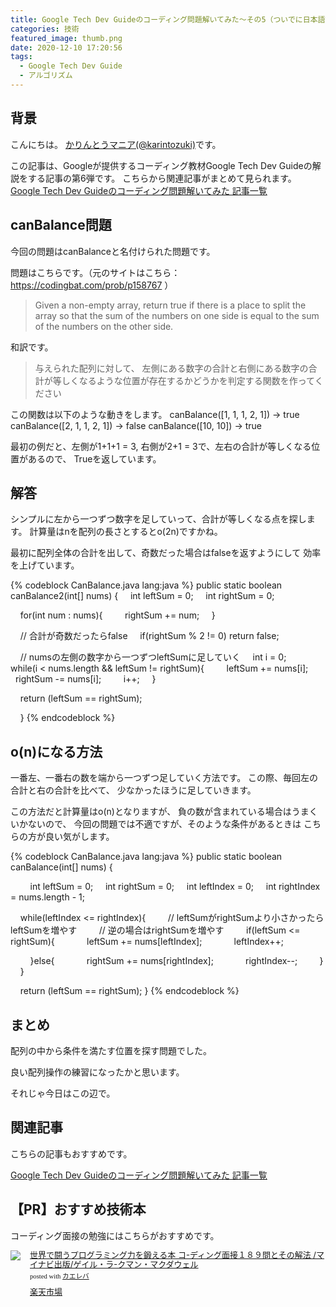 ```yaml
---
title: Google Tech Dev Guideのコーディング問題解いてみた〜その5（ついでに日本語訳も）
categories: 技術
featured_image: thumb.png
date: 2020-12-10 17:20:56
tags:
  - Google Tech Dev Guide
  - アルゴリズム
---
```



## 背景
こんにちは。 [かりんとうマニア(@karintozuki)](https://twitter.com/karintozuki)です。  
<!-- more -->
この記事は、Googleが提供するコーディング教材Google Tech Dev Guideの解説をする記事の第6弾です。
こちらから関連記事がまとめて見られます。
[Google Tech Dev Guideのコーディング問題解いてみた 記事一覧](/tags/Google-Tech-Dev-Guide/)

## canBalance問題
今回の問題はcanBalanceと名付けられた問題です。

問題はこちらです。（元のサイトはこちら：https://codingbat.com/prob/p158767 ）
> Given a non-empty array, return true if there is a place to split the array so that the sum of the numbers on one side is equal to the sum of the numbers on the other side.

和訳です。

> 与えられた配列に対して、
左側にある数字の合計と右側にある数字の合計が等しくなるような位置が存在するかどうかを判定する関数を作ってください

この関数は以下のような動きをします。
canBalance([1, 1, 1, 2, 1]) → true
canBalance([2, 1, 1, 2, 1]) → false
canBalance([10, 10]) → true

最初の例だと、左側が1+1+1 = 3, 右側が2+1 = 3で、左右の合計が等しくなる位置があるので、
Trueを返しています。

## 解答
シンプルに左から一つずつ数字を足していって、合計が等しくなる点を探します。
計算量はnを配列の長さとするとo(2n)ですかね。

最初に配列全体の合計を出して、奇数だった場合はfalseを返すようにして
効率を上げています。

{% codeblock CanBalance.java lang:java %}
public static boolean canBalance2(int[] nums) {
    int leftSum = 0;
    int rightSum = 0;

    for(int num : nums){
        rightSum += num;
    }

    // 合計が奇数だったらfalse
    if(rightSum % 2 != 0) return false;

    // numsの左側の数字から一つずつleftSumに足していく
    int i = 0;
    while(i < nums.length && leftSum != rightSum){
        leftSum += nums[i];
        rightSum -= nums[i];
        i++;
    }

    return (leftSum == rightSum);

    
}
{% endcodeblock %}

## o(n)になる方法
一番左、一番右の数を端から一つずつ足していく方法です。
この際、毎回左の合計と右の合計を比べて、
少なかったほうに足していきます。

この方法だと計算量はo(n)となりますが、
負の数が含まれている場合はうまくいかないので、
今回の問題では不適ですが、そのような条件があるときは
こちらの方が良い気がします。

{% codeblock CanBalance.java lang:java %}
public static boolean canBalance(int[] nums) {

    
    int leftSum = 0;
    int rightSum = 0;
    int leftIndex = 0;
    int rightIndex = nums.length - 1;

    while(leftIndex <= rightIndex){
        // leftSumがrightSumより小さかったらleftSumを増やす
        // 逆の場合はrightSumを増やす
        if(leftSum <= rightSum){
            leftSum += nums[leftIndex];
            leftIndex++;

        }else{
            rightSum += nums[rightIndex];
            rightIndex--;
        }
    }

    return (leftSum == rightSum);
}
{% endcodeblock %}
## まとめ
配列の中から条件を満たす位置を探す問題でした。

良い配列操作の練習になったかと思います。

それじゃ今日はこの辺で。

## 関連記事
こちらの記事もおすすめです。  

[Google Tech Dev Guideのコーディング問題解いてみた 記事一覧](/tags/Google-Tech-Dev-Guide/)

## 【PR】おすすめ技術本
コーディング面接の勉強にはこちらがおすすめです。
<div class="kaerebalink-box" style="text-align:left;padding-bottom:20px;font-size:small;zoom: 1;overflow: hidden;"><div class="kaerebalink-image" style="float:left;margin:0 15px 10px 0;"><a href="https://rpx.a8.net/svt/ejp?a8mat=3BK2F7+C8KSFM+2HOM+BWGDT&rakuten=y&a8ejpredirect=https%3A%2F%2Fhb.afl.rakuten.co.jp%2Fhgc%2Fg00q0724.2bo11c45.g00q0724.2bo12179%2Fa20081060992_3BK2F7_C8KSFM_2HOM_BWGDT%3Fpc%3Dhttps%253A%252F%252Fitem.rakuten.co.jp%252Fbook%252F14398407%252F%26m%3Dhttp%253A%252F%252Fm.rakuten.co.jp%252Fbook%252Fi%252F18144152%252F" target="_blank"><img src="https://thumbnail.image.rakuten.co.jp/ran/img/2001/0009/784/839/960/100/20010009784839960100_1.jpg?_ex=320x320" style="border: none;"></a></div><div class="kaerebalink-info" style="line-height:120%;zoom: 1;overflow: hidden;"><div class="kaerebalink-name" style="margin-bottom:10px;line-height:120%"><a href="https://rpx.a8.net/svt/ejp?a8mat=3BK2F7+C8KSFM+2HOM+BWGDT&rakuten=y&a8ejpredirect=https%3A%2F%2Fhb.afl.rakuten.co.jp%2Fhgc%2Fg00q0724.2bo11c45.g00q0724.2bo12179%2Fa20081060992_3BK2F7_C8KSFM_2HOM_BWGDT%3Fpc%3Dhttps%253A%252F%252Fitem.rakuten.co.jp%252Fbook%252F14398407%252F%26m%3Dhttp%253A%252F%252Fm.rakuten.co.jp%252Fbook%252Fi%252F18144152%252F" target="_blank">世界で闘うプログラミング力を鍛える本 コ-ディング面接１８９問とその解法  /マイナビ出版/ゲイル・ラ-クマン・マクダウェル</a><div class="kaerebalink-powered-date" style="font-size:8pt;margin-top:5px;font-family:verdana;line-height:120%">posted with <a href="https://kaereba.com" rel="nofollow" target="_blank">カエレバ</a></div></div><div class="kaerebalink-detail" style="margin-bottom:5px;"></div><div class="kaerebalink-link1" style="margin-top:10px;"><div class="shoplinkrakuten" style="display:inline;margin-right:5px"><a href="https://rpx.a8.net/svt/ejp?a8mat=3BK2F7+C8KSFM+2HOM+BWGDT&rakuten=y&a8ejpredirect=https%3A%2F%2Fhb.afl.rakuten.co.jp%2Fhgc%2Fg00q0724.2bo11c45.g00q0724.2bo12179%2Fa20081060992_3BK2F7_C8KSFM_2HOM_BWGDT%3Fpc%3Dhttps%253A%252F%252Fitem.rakuten.co.jp%252Fbook%252F14398407%252F%26m%3Dhttp%253A%252F%252Fm.rakuten.co.jp%252Fbook%252Fi%252F18144152%252F" target="_blank">楽天市場</a></div><div class="shoplinkamazon" style="display:none!important;margin-right:5px"><a href="https://px.a8.net/svt/ejp?a8mat=3BK5JU+7IW90Y+249K+BWGDT&a8ejpredirect=https%3A%2F%2Fwww.amazon.co.jp%2Fdp%2FB071GN3JN2%2F%3Ftag%3Da8-affi-307152-22" target="_blank">Amazon</a></div></div></div><div class="booklink-footer" style="clear: left"></div></div>